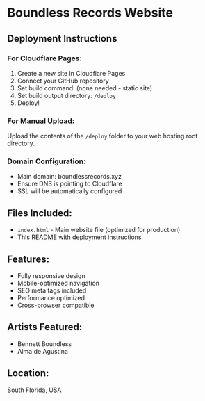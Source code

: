 # Boundless Records Website

## Deployment Instructions

### For Cloudflare Pages:
1. Create a new site in Cloudflare Pages
2. Connect your GitHub repository
3. Set build command: (none needed - static site)
4. Set build output directory: `/deploy`
5. Deploy!

### For Manual Upload:
Upload the contents of the `/deploy` folder to your web hosting root directory.

### Domain Configuration:
- Main domain: boundlessrecords.xyz
- Ensure DNS is pointing to Cloudflare
- SSL will be automatically configured

## Files Included:
- `index.html` - Main website file (optimized for production)
- This README with deployment instructions

## Features:
- Fully responsive design
- Mobile-optimized navigation
- SEO meta tags included
- Performance optimized
- Cross-browser compatible

## Artists Featured:
- Bennett Boundless
- Alma de Agustina

## Location:
South Florida, USA
